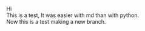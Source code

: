 Hi  
This is a test, It was easier with md than with python.  
Now this is a test making a new branch.
